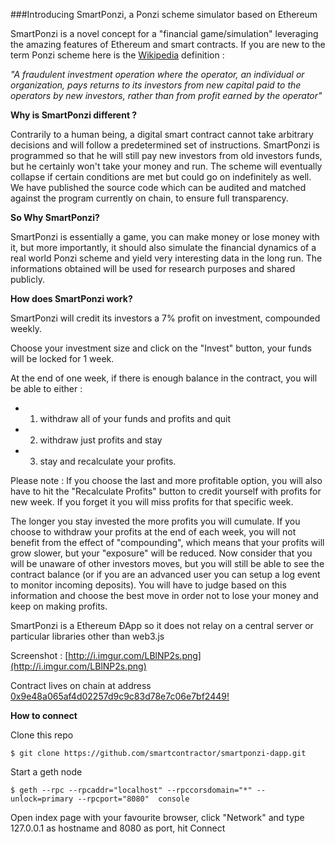 
###Introducing SmartPonzi, a Ponzi scheme simulator based on Ethereum

SmartPonzi is a novel concept for a "financial game/simulation" leveraging the amazing features of Ethereum and smart contracts. 
If you are new to the term Ponzi scheme here is the [Wikipedia](https://en.wikipedia.org/wiki/Ponzi_scheme) definition :  

*"A fraudulent investment operation where the operator, an individual or organization, pays returns to its investors from new capital paid to the operators by new investors, rather than from profit earned by the operator"*


**Why is SmartPonzi different ?**

Contrarily to a human being, a digital smart contract cannot take arbitrary decisions and will follow a predetermined set of instructions. SmartPonzi is programmed so that he will still pay new investors from old investors funds, but he certainly won't take your money and run. The scheme will eventually collapse if certain conditions are met but could go on indefinitely as well. We have published the source code which can be audited and matched against the program currently on chain, to ensure full transparency.

**So Why SmartPonzi?**

SmartPonzi is essentially a game, you can make money or lose money with it, but more importantly, it should also simulate the financial dynamics of a real world Ponzi scheme and yield very interesting data in the long run. The informations obtained will be used for research purposes and shared publicly.


**How does SmartPonzi work?**


SmartPonzi will credit its investors a 7% profit on investment, compounded weekly.

Choose your investment size and click on the "Invest" button, your funds will be locked  for 1 week. 

At the end of one week, if there is enough balance in the contract, you will be able to either :

* 1) withdraw all of your funds and profits and quit 
* 2) withdraw just profits and stay
* 3) stay and recalculate your profits. 

Please note : If you choose the last and more profitable option, you will also have to hit the "Recalculate Profits" button to credit yourself with profits for new week. If you forget it you will miss profits for that specific week.

The longer you stay invested the more profits you will cumulate. If you choose to withdraw your profits at the end of each week, you will not benefit from the effect of "compounding", which means that your profits will grow slower, but your "exposure" will be reduced. Now consider that you will be unaware of other investors moves, but you will still be able to see the contract balance (or if you are an advanced user you can setup a log event to monitor incoming deposits). You will have to judge based on this information and choose the best move in order not to lose your money and keep on making profits.

SmartPonzi is a Ethereum ÐApp so it does not relay on a central server or particular libraries other than web3.js

Screenshot : [http://i.imgur.com/LBlNP2s.png](http://i.imgur.com/LBlNP2s.png)

Contract lives on chain at address [0x9e48a065af4d02257d9c9c83d78e7c06e7bf2449!](http://frontier.ether.camp/account/0x9e48a065af4d02257d9c9c83d78e7c06e7bf2449)

**How to connect**

Clone this repo
```
$ git clone https://github.com/smartcontractor/smartponzi-dapp.git
```

Start a geth node

```
$ geth --rpc --rpcaddr="localhost" --rpccorsdomain="*" --unlock=primary --rpcport="8080"  console
```

Open index page with your favourite browser, click "Network" and type 127.0.0.1 as hostname and 8080 as port, hit Connect
